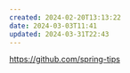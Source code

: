 ```yaml
---
created: 2024-02-20T13:13:22
date: 2024-03-03T11:41
updated: 2024-03-31T22:43
---
```

https://github.com/spring-tips